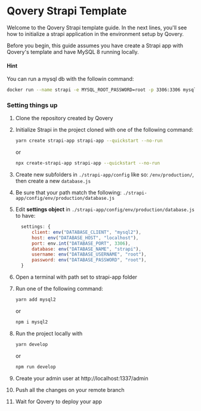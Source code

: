 # Qovery Strapi Template

Welcome to the Qovery Strapi template guide. In the next lines, you'll see how to initialize a strapi application in the environment setup by Qovery.

Before you begin, this guide assumes you have create a Strapi app with Qovery's template and have MySQL 8 running locally.

#### Hint
You can run a mysql db with the followin command:
```bash
docker run --name strapi -e MYSQL_ROOT_PASSWORD=root -p 3306:3306 mysql:8
```

### Setting things up

1. Clone the repository created by Qovery
2. Initialize Strapi in the project cloned with one of the following command:

      ```bash
      yarn create strapi-app strapi-app --quickstart --no-run
      ```
      
      or
      
      ```bash
      npx create-strapi-app strapi-app --quickstart --no-run
      ```
        
3. Create new subfolders in `./strapi-app/config` like so: `/env/production/`, then create a new `database.js`
4. Be sure that your path match the following: `./strapi-app/config/env/production/database.js`
5. Edit **settings object** in `./strapi-app/config/env/production/database.js` to have:

      ```js
        settings: {
            client: env("DATABASE_CLIENT", "mysql2"),
            host: env("DATABASE_HOST", "localhost"),
            port: env.int("DATABASE_PORT", 3306),
            database: env("DATABASE_NAME", "strapi"),
            username: env("DATABASE_USERNAME", "root"),
            password: env("DATABASE_PASSWORD", "root"),
        }
      ```
        
6. Open a terminal with path set to strapi-app folder
7. Run one of the following command:

      ```bash
      yarn add mysql2
      ```
      
      or
      
      ```bash
      npm i mysql2
      ```
      
8. Run the project locally with 
      ```bash
      yarn develop
      ```
      
      or
      
      ```bash
      npm run develop
      ```
      
9. Create your admin user at http://localhost:1337/admin
10. Push all the changes on your remote branch
11. Wait for Qovery to deploy your app
